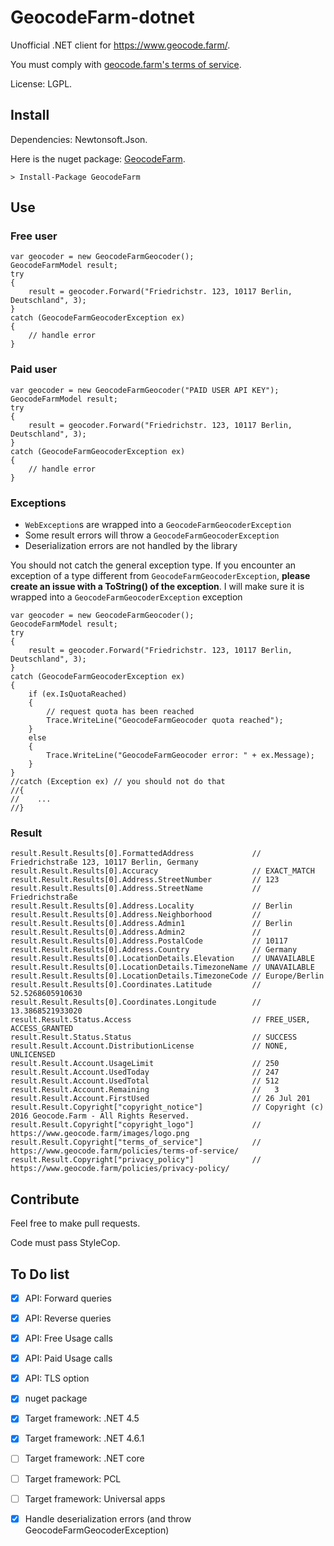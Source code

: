 
# GeocodeFarm-dotnet

Unofficial .NET client for https://www.geocode.farm/.

You must comply with [geocode.farm's terms of service](https://geocode.farm/geocoding/free-api-documentation/).

License: LGPL.

## Install

Dependencies: Newtonsoft.Json.

Here is the nuget package: [GeocodeFarm](https://www.nuget.org/packages/GeocodeFarm/).

```
> Install-Package GeocodeFarm
```

## Use

### Free user

```
var geocoder = new GeocodeFarmGeocoder();
GeocodeFarmModel result;
try
{
    result = geocoder.Forward("Friedrichstr. 123, 10117 Berlin, Deutschland", 3);
}
catch (GeocodeFarmGeocoderException ex)
{
    // handle error
}
```

### Paid user

```
var geocoder = new GeocodeFarmGeocoder("PAID USER API KEY");
GeocodeFarmModel result;
try
{
    result = geocoder.Forward("Friedrichstr. 123, 10117 Berlin, Deutschland", 3);
}
catch (GeocodeFarmGeocoderException ex)
{
    // handle error
}
```

### Exceptions

* `WebException`s are wrapped into a `GeocodeFarmGeocoderException`
* Some result errors will throw a `GeocodeFarmGeocoderException`
* Deserialization errors are not handled by the library

You should not catch the general exception type. If you encounter an exception of a type different from `GeocodeFarmGeocoderException`, **please create an issue with a ToString() of the exception**. I will make sure it is wrapped into a `GeocodeFarmGeocoderException` exception

```
var geocoder = new GeocodeFarmGeocoder();
GeocodeFarmModel result;
try
{
    result = geocoder.Forward("Friedrichstr. 123, 10117 Berlin, Deutschland", 3);
}
catch (GeocodeFarmGeocoderException ex)
{
    if (ex.IsQuotaReached)
    {
        // request quota has been reached
        Trace.WriteLine("GeocodeFarmGeocoder quota reached");
    }
    else
    {
        Trace.WriteLine("GeocodeFarmGeocoder error: " + ex.Message);
    }
}
//catch (Exception ex) // you should not do that
//{
//    ...
//}
```


### Result

```
result.Result.Results[0].FormattedAddress             // Friedrichstraße 123, 10117 Berlin, Germany
result.Result.Results[0].Accuracy                     // EXACT_MATCH
result.Result.Results[0].Address.StreetNumber         // 123
result.Result.Results[0].Address.StreetName           // Friedrichstraße
result.Result.Results[0].Address.Locality             // Berlin
result.Result.Results[0].Address.Neighborhood         // 
result.Result.Results[0].Address.Admin1               // Berlin
result.Result.Results[0].Address.Admin2               // 
result.Result.Results[0].Address.PostalCode           // 10117
result.Result.Results[0].Address.Country              // Germany
result.Result.Results[0].LocationDetails.Elevation    // UNAVAILABLE   
result.Result.Results[0].LocationDetails.TimezoneName // UNAVAILABLE
result.Result.Results[0].LocationDetails.TimezoneCode // Europe/Berlin
result.Result.Results[0].Coordinates.Latitude         // 52.5268605910630
result.Result.Results[0].Coordinates.Longitude        // 13.3868521933020
result.Result.Status.Access                           // FREE_USER, ACCESS_GRANTED
result.Result.Status.Status                           // SUCCESS
result.Result.Account.DistributionLicense             // NONE, UNLICENSED
result.Result.Account.UsageLimit                      // 250
result.Result.Account.UsedToday                       // 247
result.Result.Account.UsedTotal                       // 512
result.Result.Account.Remaining                       //   3
result.Result.Account.FirstUsed                       // 26 Jul 201
result.Result.Copyright["copyright_notice"]           // Copyright (c) 2016 Geocode.Farm - All Rights Reserved.
result.Result.Copyright["copyright_logo"]             // https://www.geocode.farm/images/logo.png
result.Result.Copyright["terms_of_service"]           // https://www.geocode.farm/policies/terms-of-service/
result.Result.Copyright["privacy_policy"]             // https://www.geocode.farm/policies/privacy-policy/
```

## Contribute

Feel free to make pull requests. 

Code must pass StyleCop. 

## To Do list

- [x] API: Forward queries
- [x] API: Reverse queries
- [x] API: Free Usage calls
- [x] API: Paid Usage calls
- [x] API: TLS option
- [x] nuget package
- [x] Target framework: .NET 4.5
- [x] Target framework: .NET 4.6.1
- [ ] Target framework: .NET core
- [ ] Target framework: PCL
- [ ] Target framework: Universal apps
- [x] Handle deserialization errors (and throw GeocodeFarmGeocoderException)



